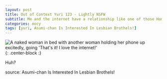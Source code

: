 ```yaml
---
layout: post
title: Out of Context Yuri 123 - Lightly NSFW
subtitle: Me and the internet have a relationship like one of those Homestuck Trolls who hate each other
categories: oocy
tags: [yuri, Asumi-chan Is Interested In Lesbian Brothels!]
---
```



![A naked woman in bed with another woman holding her phone up excitedly, going 'That's it! I love the internet!'](https://imgur.com/bMMcj3Z.png){: .center-block :}

Huh?

source: Asumi-chan Is Interested In Lesbian Brothels!